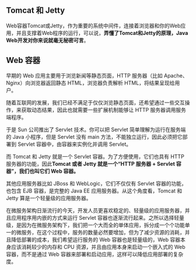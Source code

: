 ## Tomcat 和 Jetty

Web容器Tomcat或Jetty，作为重要的系统中间件，连接着浏览器和你的Web应用，并且支撑着Web程序的运行，可以说，**弄懂了Tomcat和Jetty的原理，Java Web开发对你来说就毫无秘密可言**。

## Web 容器

早期的 Web 应用主要用于浏览新闻等静态页面，HTTP 服务器（比如 Apache、Nginx）向浏览器返回静态 HTML，浏览器负责解析 HTML，将结果呈现给用户。

随着互联网的发展，我们已经不满足于仅仅浏览静态页面，还希望通过一些交互操作，来获取动态结果，因此也就需要一些扩展机制能够让 HTTP 服务器调用服务端程序。

于是 Sun 公司推出了 Servlet 技术。你可以把 Servlet 简单理解为运行在服务端的 Java 小程序，但是 Servlet 没有 main 方法，不能独立运行，因此必须把它部署到 Servlet 容器中，由容器来实例化并调用 Servlet。

而 Tomcat 和 Jetty 就是一个 Servlet 容器。为了方便使用，它们也具有 HTTP 服务器的功能，因此**Tomcat 或者 Jetty 就是一个“HTTP 服务器 + Servlet 容器”，我们也叫它们 Web 容器。**

其他应用服务器比如 JBoss 和 WebLogic，它们不仅仅有 Servlet 容器的功能，也包含 EJB 容器，是完整的 Java EE 应用服务器。从这个角度看，Tomcat 和 Jetty 算是一个轻量级的应用服务器。

在微服务架构日渐流行的今天，开发人员更喜欢稳定的、轻量级的应用服务器，并且应用程序用内嵌的方式来运行 Servlet 容器也逐渐流行起来。之所以选择轻量级，是因为在微服务架构下，我们把一个大而全的单体应用，拆分成一个个功能单一的微服务，在这个过程中，服务的数量必然要增加，但为了减少资源的消耗，并且降低部署的成本，我们希望运行服务的 Web 容器也是轻量级的，Web 容器本身应该消耗较少的内存和 CPU 资源，并且由应用本身来启动一个嵌入式的 Web 容器，而不是通过 Web 容器来部署和启动应用，这样可以降低应用部署的复杂度。